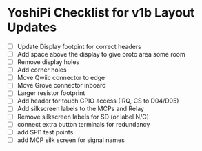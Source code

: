 # YoshiPi Checklist for v1b Layout Updates

- [ ] Update Display footpint for correct headers
- [ ] Add space above the display to give proto area some room
- [ ] Remove display holes
- [ ] Add corner holes
- [ ] Move Qwiic connector to edge
- [ ] Move Grove connector inboard
- [ ] Larger resistor footprint
- [ ] Add header for touch GPIO access (IRQ, CS to D04/D05)
- [ ] Add silkscreen labels to the MCPs and Relay
- [ ] Remove silkscreen labels for SD (or label N/C)
- [ ] connect extra button terminals for redundancy
- [ ] add SPI1 test points
- [ ] add MCP silk screen for signal names